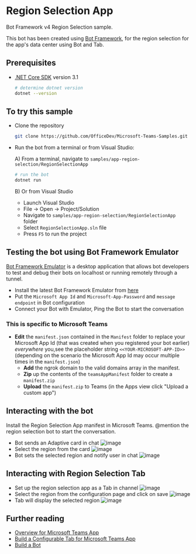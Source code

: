 ﻿---
page_type: sample
description: Microsoft Teams app show end user region selection using Bot and Tab
products:
- office-teams
- office
- office-365
languages:
- csharp
extensions:
contentType: samples
createdDate: "19-03-2021 13:38:25"
---

# Region Selection App

Bot Framework v4 Region Selection sample.

This bot has been created using [Bot Framework](https://dev.botframework.com), for the region selection for the app's data center using Bot and Tab.

## Prerequisites

- [.NET Core SDK](https://dotnet.microsoft.com/download) version 3.1

  ```bash
  # determine dotnet version
  dotnet --version
  ```

## To try this sample

- Clone the repository

    ```bash
    git clone https://github.com/OfficeDev/Microsoft-Teams-Samples.git
    ```

- Run the bot from a terminal or from Visual Studio:

  A) From a terminal, navigate to `samples/app-region-selection/RegionSelectionApp`

  ```bash
  # run the bot
  dotnet run
  ```

  B) Or from Visual Studio

  - Launch Visual Studio
  - File -> Open -> Project/Solution
  - Navigate to `samples/app-region-selection/RegionSelectionApp` folder
  - Select `RegionSelectionApp.sln` file
  - Press `F5` to run the project

## Testing the bot using Bot Framework Emulator

[Bot Framework Emulator](https://github.com/microsoft/botframework-emulator) is a desktop application that allows bot developers to test and debug their bots on localhost or running remotely through a tunnel.

- Install the latest Bot Framework Emulator from [here](https://github.com/Microsoft/BotFramework-Emulator/releases)
- Put the `Microsoft App Id` and `Microsoft-App-Password` and `message endpoint` in Bot configuration
- Connect your Bot with Emulator, Ping the Bot to start the conversation

### This is specific to Microsoft Teams

 - **Edit** the `manifest.json` contained in the `Manifest` folder to replace your Microsoft App Id (that was created when you registered your bot earlier) *everywhere*      you,see the placeholder string `<<YOUR-MICROSOFT-APP-ID>>` (depending on the scenario the Microsoft App Id may occur multiple times in the `manifest.json`)
    - **Add** the ngrok domain to the valid domains array in the manifest. 
    - **Zip** up the contents of the `teamsAppManifest` folder to create a `manifest.zip`
    - **Upload** the `manifest.zip` to Teams (in the Apps view click "Upload a custom app")

## Interacting with the bot

Install the Region Selection App manifest in Microsoft Teams. @mention the region selection bot to start the conversation.
- Bot sends an Adaptive card in chat
![image](https://user-images.githubusercontent.com/50989436/108982436-cf0ea880-76b3-11eb-9d95-5f0394f92851.png)
- Select the region from the card
![image](https://user-images.githubusercontent.com/50989436/108982477-dafa6a80-76b3-11eb-8165-994feb4e0f75.png)
- Bot sets the selected region and notify user in chat
![image](https://user-images.githubusercontent.com/50989436/108982510-e483d280-76b3-11eb-9501-a382e7fba6e6.png)

## Interacting with Region Selection Tab

- Set up the region selection app as a Tab in channel
![image](https://user-images.githubusercontent.com/50989436/108982548-ef3e6780-76b3-11eb-8133-7578a121dac9.png)
- Select the region from the configuration page and click on save
![image](https://user-images.githubusercontent.com/50989436/108982582-f796a280-76b3-11eb-815e-c3c51e5c54a3.png)
- Tab will display the selected region
![image](https://user-images.githubusercontent.com/50989436/108982607-fe251a00-76b3-11eb-9fc6-a572cc29109f.png)


## Further reading
- [Overview for Microsoft Teams App](https://docs.microsoft.com/en-us/microsoftteams/platform/build-your-first-app/build-first-app-overview)
- [Build a Configurable Tab for Microsoft Teams App](https://docs.microsoft.com/en-us/microsoftteams/platform/build-your-first-app/build-channel-tab)
- [Build a Bot](https://docs.microsoft.com/en-us/microsoftteams/platform/build-your-first-app/build-bot)

